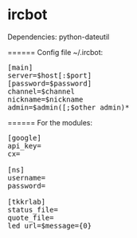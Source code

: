 ircbot
======
Dependencies:
python-dateutil

======
Config file ~/.ircbot:

<pre>
[main]
server=$host[:$port]
[password=$password]
channel=$channel
nickname=$nickname
admin=$admin([;$other_admin)*
</pre>

======
For the modules:
<pre>
[google]
api_key=
cx=

[ns]
username=
password=

[tkkrlab]
status_file=
quote_file=
led_url=$message={0}
</pre>
